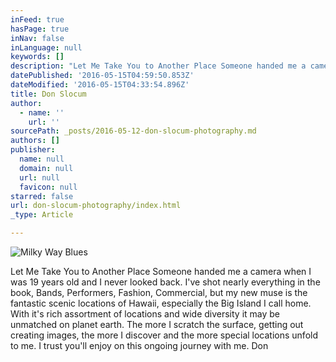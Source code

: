 ```yaml
---
inFeed: true
hasPage: true
inNav: false
inLanguage: null
keywords: []
description: "Let Me Take You to Another Place Someone handed me a camera when I was 19 years old and I never looked back. I've shot nearly everything in the book, Bands, Performers, Fashion, Commercial, but my new muse is the fantastic scenic locations of Hawaii, especially the Big Island I call home. With it's rich assortment of locations and wide diversity it may be unmatched on planet earth. The more I scratch the surface, getting out creating images, the more I discover and the more special locations unfold to me. I trust you'll enjoy on this ongoing journey with me. Don"
datePublished: '2016-05-15T04:59:50.853Z'
dateModified: '2016-05-15T04:33:54.896Z'
title: Don Slocum
author:
  - name: ''
    url: ''
sourcePath: _posts/2016-05-12-don-slocum-photography.md
authors: []
publisher:
  name: null
  domain: null
  url: null
  favicon: null
starred: false
url: don-slocum-photography/index.html
_type: Article

---
```

![Milky Way Blues ](https://s3-us-west-2.amazonaws.com/the-grid-img/p/2fe61c6755f1f60eab231b11b387c9e5f64dac14.jpg)

Let Me Take You to Another Place Someone handed me a camera when I was 19 years old and I never looked back. I've shot nearly everything in the book, Bands, Performers, Fashion, Commercial, but my new muse is the fantastic scenic locations of Hawaii, especially the Big Island I call home. With it's rich assortment of locations and wide diversity it may be unmatched on planet earth. The more I scratch the surface, getting out creating images, the more I discover and the more special locations unfold to me. I trust you'll enjoy on this ongoing journey with me. Don